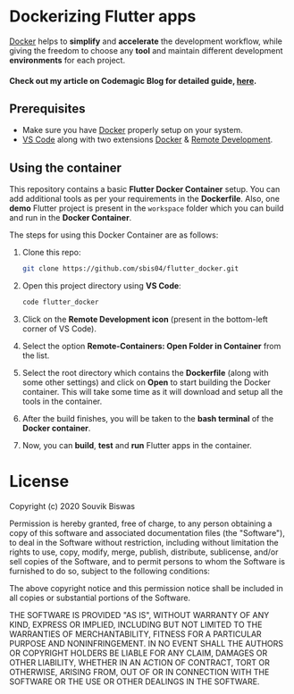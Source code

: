 # Dockerizing Flutter apps

[Docker](https://www.docker.com/) helps to **simplify** and **accelerate** the development workflow, while giving the freedom to choose any **tool** and maintain different development **environments** for each project.

#### Check out my article on **Codemagic Blog** for detailed guide, [here](https://blog.codemagic.io/how-to-dockerize-flutter-apps/).

## Prerequisites

* Make sure you have [Docker](https://docs.docker.com/engine/install/) properly setup on your system.
* [VS Code](https://code.visualstudio.com/) along with two extensions [Docker](https://marketplace.visualstudio.com/items?itemName=ms-azuretools.vscode-docker) & [Remote Development](https://marketplace.visualstudio.com/items?itemName=ms-vscode-remote.vscode-remote-extensionpack).

## Using the container

This repository contains a basic **Flutter Docker Container** setup. You can add additional tools as per your requirements in the **Dockerfile**. Also, one **demo** Flutter project is present in the `workspace` folder which you can build and run in the **Docker Container**.

The steps for using this Docker Container are as follows:

1. Clone this repo:
   ```bash
   git clone https://github.com/sbis04/flutter_docker.git
   ```

2. Open this project directory using **VS Code**:
   ```bash
   code flutter_docker
   ```

3. Click on the **Remote Development icon** (present in the bottom-left corner of VS Code).

4. Select the option **Remote-Containers: Open Folder in Container** from the list.

5. Select the root directory which contains the **Dockerfile** (along with some other settings) and click on **Open** to start building the Docker container. This will take some time as it will download and setup all the tools in the container.

6. After the build finishes, you will be taken to the **bash terminal** of the **Docker container**.

7. Now, you can **build**, **test** and **run** Flutter apps in the container.

# License

Copyright (c) 2020 Souvik Biswas

Permission is hereby granted, free of charge, to any person obtaining a copy
of this software and associated documentation files (the "Software"), to deal
in the Software without restriction, including without limitation the rights
to use, copy, modify, merge, publish, distribute, sublicense, and/or sell
copies of the Software, and to permit persons to whom the Software is
furnished to do so, subject to the following conditions:

The above copyright notice and this permission notice shall be included in all
copies or substantial portions of the Software.

THE SOFTWARE IS PROVIDED "AS IS", WITHOUT WARRANTY OF ANY KIND, EXPRESS OR
IMPLIED, INCLUDING BUT NOT LIMITED TO THE WARRANTIES OF MERCHANTABILITY,
FITNESS FOR A PARTICULAR PURPOSE AND NONINFRINGEMENT. IN NO EVENT SHALL THE
AUTHORS OR COPYRIGHT HOLDERS BE LIABLE FOR ANY CLAIM, DAMAGES OR OTHER
LIABILITY, WHETHER IN AN ACTION OF CONTRACT, TORT OR OTHERWISE, ARISING FROM,
OUT OF OR IN CONNECTION WITH THE SOFTWARE OR THE USE OR OTHER DEALINGS IN THE
SOFTWARE.